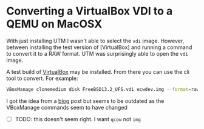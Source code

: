 # Converting a VirtualBox VDI to a QEMU on MacOSX

With just installing UTM I wasn't able to select the `vdi` image. However, between installing the test version of [VirtualBox] and running a command to convert it to a RAW format. UTM was surprisingly able to open the `vdi` image.

A test build of [VirtualBox](../576) may be installed. From there you can use the cli tool to convert. For example:

```bash
VBoxManage clonemedium disk FreeBSD13.2_UFS.vdi ecwdev.img --format=raw
```

I got the idea from a [blog] post but seems to be outdated as the VBoxManage commands seem to have changed

[blog]: https://sysadmin102.com/2024/01/utm-converting-vdivirtualbox-raw-vmdkvmware-image-to-qemu-image-qcow2/

- [ ] TODO: this doesn't seem right. I want `qcow` not `img`
